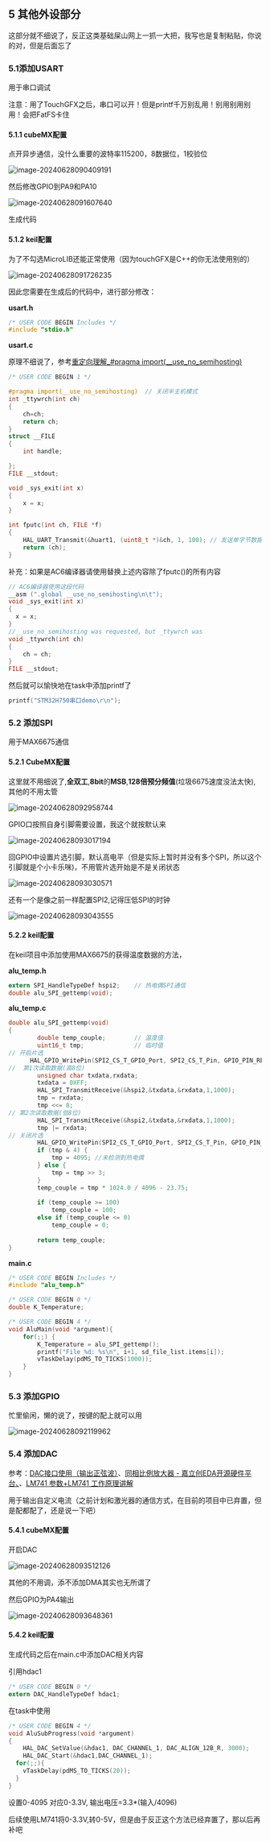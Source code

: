 ## 5 其他外设部分

这部分就不细说了，反正这类基础屎山网上一抓一大把，我写也是复制粘贴，你说的对，但是后面忘了

### 5.1添加USART

用于串口调试

注意：用了TouchGFX之后，串口可以开！但是printf千万别乱用！别用别用别用！会把FatFS卡住

#### 5.1.1 cubeMX配置

点开异步通信，没什么重要的波特率115200，8数据位，1校验位

![image-20240628090409191](H750_build_4/image-20240628090409191.png)

然后修改GPIO到PA9和PA10

![image-20240628091607640](H750_build_4/image-20240628091607640.png)

生成代码



#### 5.1.2 keil配置

为了不勾选MicroLIB还能正常使用（因为touchGFX是C++的你无法使用别的）

![image-20240628091726235](H750_build_4/image-20240628091726235.png)

因此您需要在生成后的代码中，进行部分修改：

**usart.h**

```C
/* USER CODE BEGIN Includes */
#include "stdio.h"
```

**usart.c**

原理不细说了，参考[重定向理解_#pragma import(__use_no_semihosting)](https://blog.csdn.net/yqp1234564/article/details/122703142)

```C
/* USER CODE BEGIN 1 */ 

#pragma import(__use_no_semihosting)  // 关闭半主机模式
int _ttywrch(int ch)    
{
    ch=ch;
	return ch;
}         
struct __FILE 
{ 
	int handle; 

}; 
FILE __stdout;       

void _sys_exit(int x) 
{ 
	x = x; 
} 

int fputc(int ch, FILE *f)
{
	HAL_UART_Transmit(&huart1, (uint8_t *)&ch, 1, 100);	// 发送单字节数据
	return (ch);
}
```

补充：如果是AC6编译器请使用替换上述内容除了fputc()的所有内容

```C
// AC6编译器使用这段代码
__asm (".global __use_no_semihosting\n\t");
void _sys_exit(int x) 
{
  x = x;
}
//__use_no_semihosting was requested, but _ttywrch was 
void _ttywrch(int ch)
{
    ch = ch;
}
FILE __stdout;
```

然后就可以愉快地在task中添加printf了

```C
printf("STM32H750串口demo\r\n");
```



### 5.2 添加SPI

用于MAX6675通信

#### 5.2.1 CubeMX配置

这里就不用细说了,**全双工**,**8bit**的**MSB**,**128倍预分频值**(垃圾6675速度没法太快),其他的不用太管

![image-20240628092958744](H750_build_4/image-20240628092958744.png)

GPIO口按照自身引脚需要设置，我这个就按默认来

![image-20240628093017194](H750_build_4/image-20240628093017194.png)

回GPIO中设置片选引脚，默认高电平（但是实际上暂时并没有多个SPI，所以这个引脚就是个小卡乐咪)，不用管片选开始是不是关闭状态

![image-20240628093030571](H750_build_4/image-20240628093030571.png)

还有一个是像之前一样配置SPI2,记得压低SPI的时钟

![image-20240628093043555](H750_build_4/image-20240628093043555.png)

#### 5.2.2 keil配置

在keil项目中添加使用MAX6675的获得温度数据的方法，

**alu_temp.h**

```C
extern SPI_HandleTypeDef hspi2;    // 热电偶SPI通信
double alu_SPI_gettemp(void);
```

**alu_temp.c**

```C
double alu_SPI_gettemp(void)
{
		double temp_couple;        // 温度值
		uint16_t tmp;              // 临时值
// 开启片选
	  HAL_GPIO_WritePin(SPI2_CS_T_GPIO_Port, SPI2_CS_T_Pin, GPIO_PIN_RESET);
//  第1次读取数据(高8位)
		unsigned char txdata,rxdata;
		txdata = 0XFF;
		HAL_SPI_TransmitReceive(&hspi2,&txdata,&rxdata,1,1000);
		tmp = rxdata;
		tmp <<= 8;
// 第2次读取数据(低8位)
		HAL_SPI_TransmitReceive(&hspi2,&txdata,&rxdata,1,1000);		
		tmp |= rxdata;
// 关闭片选
		HAL_GPIO_WritePin(SPI2_CS_T_GPIO_Port, SPI2_CS_T_Pin, GPIO_PIN_SET);
		if (tmp & 4) {
			tmp = 4095; //未检测到热电偶
		} else {
			tmp = tmp >> 3;
		}
		temp_couple = tmp * 1024.0 / 4096 - 23.75;
		
		if (temp_couple >= 100)
			temp_couple = 100;
		else if (temp_couple <= 0)
			temp_couple = 0;
		
		return temp_couple;
}
```

**main.c**

```C
/* USER CODE BEGIN Includes */
#include "alu_temp.h"

/* USER CODE BEGIN 0 */
double K_Temperature;

/* USER CODE BEGIN 4 */
void AluMain(void *argument){
	for(;;) {    
        K_Temperature = alu_SPI_gettemp();
        printf("File %d: %s\n", i+1, sd_file_list.items[i]);
        vTaskDelay(pdMS_TO_TICKS(1000));
	}
}
```

### 5.3 添加GPIO

忙里偷闲，懒的说了，按键的配上就可以用

![image-20240628092119962](H750_build_4/image-20240628092119962.png)

### 5.4 添加DAC

参考：[DAC接口使用（输出正弦波）](https://blog.csdn.net/qq_36347513/article/details/114940991)、[同相比例放大器 - 嘉立创EDA开源硬件平台、](https://oshwhub.com/Hatano/tong-xiang-bi-li-fang-tai-qi)、[LM741 参数+LM741 工作原理讲解](https://zhuanlan.zhihu.com/p/576978216)

用于输出自定义电流（之前计划和激光器的通信方式，在目前的项目中已弃置，但是配都配了，还是说一下吧）

#### 5.4.1 cubeMX配置

开启DAC

![image-20240628093512126](H750_build_4/image-20240628093512126.png)

其他的不用调，添不添加DMA其实也无所谓了

然后GPIO为PA4输出

![image-20240628093648361](H750_build_4/image-20240628093648361.png)

#### 5.4.2 keil配置

生成代码之后在main.c中添加DAC相关内容

引用hdac1

```C
/* USER CODE BEGIN 0 */
extern DAC_HandleTypeDef hdac1;
```

在task中使用

```C
/* USER CODE BEGIN 4 */
void AluSubProgress(void *argument)
{
	HAL_DAC_SetValue(&hdac1, DAC_CHANNEL_1, DAC_ALIGN_12B_R, 3000);
	HAL_DAC_Start(&hdac1,DAC_CHANNEL_1);
  for(;;){
    vTaskDelay(pdMS_TO_TICKS(20));
  }
}
```

设置0-4095 对应0-3.3V, 输出电压=3.3*(输入/4096)

后续使用LM741将0-3.3V,转0-5V，但是由于反正这个方法已经弃置了，那以后再补吧
